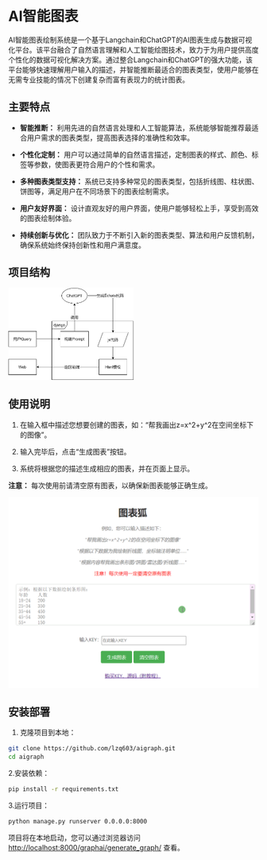 # AI智能图表

AI智能图表绘制系统是一个基于Langchain和ChatGPT的AI图表生成与数据可视化平台。该平台融合了自然语言理解和人工智能绘图技术，致力于为用户提供高度个性化的数据可视化解决方案。通过整合Langchain和ChatGPT的强大功能，该平台能够快速理解用户输入的描述，并智能推断最适合的图表类型，使用户能够在无需专业技能的情况下创建复杂而富有表现力的统计图表。

## 主要特点

*   **智能推断：** 利用先进的自然语言处理和人工智能算法，系统能够智能推荐最适合用户需求的图表类型，提高图表选择的准确性和效率。

*   **个性化定制：** 用户可以通过简单的自然语言描述，定制图表的样式、颜色、标签等参数，使图表更符合用户的个性和需求。

*   **多种图表类型支持：** 系统已支持多种常见的图表类型，包括折线图、柱状图、饼图等，满足用户在不同场景下的图表绘制需求。

*   **用户友好界面：** 设计直观友好的用户界面，使用户能够轻松上手，享受到高效的图表绘制体验。

*   **持续创新与优化：** 团队致力于不断引入新的图表类型、算法和用户反馈机制，确保系统始终保持创新性和用户满意度。

## 项目结构

<img style="width:50%;margin-left:auto;margin-right:auto" src="https://github.com/lzq603/aigraph/blob/master/sample/AIChart.png?raw=true"></img>

## 使用说明

1.  在输入框中描述您想要创建的图表，如：“帮我画出z=x^2+y^2在空间坐标下的图像”。

2.  输入完毕后，点击“生成图表”按钮。

3.  系统将根据您的描述生成相应的图表，并在页面上显示。

**注意：** 每次使用前请清空原有图表，以确保新图表能够正确生成。

![示例.gif](https://github.com/lzq603/aigraph/blob/master/sample/simple.gif?raw=true)

## 安装部署

1.  克隆项目到本地：

```bash
git clone https://github.com/lzq603/aigraph.git
cd aigraph
```

2.安装依赖：

```bash
pip install -r requirements.txt
```

3.运行项目：

```bash
python manage.py runserver 0.0.0.0:8000
```

项目将在本地启动，您可以通过浏览器访问 <http://localhost:8000/graphai/generate_graph/> 查看。
